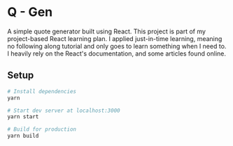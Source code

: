 # Q - Gen

A simple quote generator built using React. This project is part of my project-based React learning plan. I applied just-in-time learning, meaning no following along tutorial and only goes to learn something when I need to. I heavily rely on the React's documentation, and some articles found online.

## Setup

```bash
# Install dependencies
yarn

# Start dev server at localhost:3000
yarn start

# Build for production
yarn build
```
